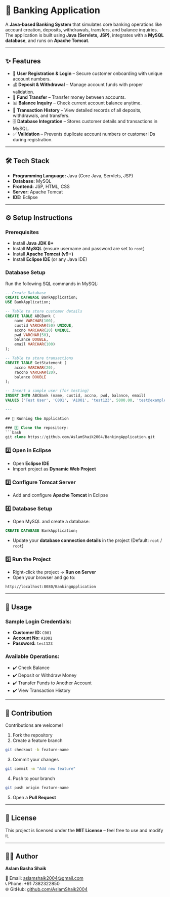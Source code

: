 # 🏦 Banking Application

A **Java-based Banking System** that simulates core banking operations like account creation, deposits, withdrawals, transfers, and balance inquiries.  
The application is built using **Java (Servlets, JSP)**, integrates with a **MySQL database**, and runs on **Apache Tomcat**.

---

## ✨ Features
- 🔑 **User Registration & Login** – Secure customer onboarding with unique account numbers.  
- 💰 **Deposit & Withdrawal** – Manage account funds with proper validation.  
- 🔄 **Fund Transfer** – Transfer money between accounts.  
- 📊 **Balance Inquiry** – Check current account balance anytime.  
- 🧾 **Transaction History** – View detailed records of all deposits, withdrawals, and transfers.  
- 🗄️ **Database Integration** – Stores customer details and transactions in MySQL.  
- ✅ **Validation** – Prevents duplicate account numbers or customer IDs during registration.  

---

## 🛠️ Tech Stack
- **Programming Language:** Java (Core Java, Servlets, JSP)  
- **Database:** MySQL  
- **Frontend:** JSP, HTML, CSS  
- **Server:** Apache Tomcat  
- **IDE:** Eclipse  

---

## ⚙️ Setup Instructions

### Prerequisites
- Install **Java JDK 8+**  
- Install **MySQL** (ensure username and password are set to `root`)  
- Install **Apache Tomcat (v9+)**  
- Install **Eclipse IDE** (or any Java IDE)

### Database Setup
Run the following SQL commands in MySQL:

```sql
-- Create Database
CREATE DATABASE BankApplication;
USE BankApplication;

-- Table to store customer details
CREATE TABLE ABCBank (
    name VARCHAR(100),
    custid VARCHAR(50) UNIQUE,
    accno VARCHAR(20) UNIQUE,
    pwd VARCHAR(50),
    balance DOUBLE,
    email VARCHAR(100)
);

-- Table to store transactions
CREATE TABLE GetStatement (
    accno VARCHAR(20),
    raccno VARCHAR(20),
    balance DOUBLE
);

-- Insert a sample user (for testing)
INSERT INTO ABCBank (name, custid, accno, pwd, balance, email)
VALUES ('Test User', 'C001', 'A1001', 'test123', 5000.00, 'test@example.com');

---

## 🚀 Running the Application

### 1️⃣ Clone the repository:
```bash
git clone https://github.com/AslamShaik2004/BankingApplication.git
```

### 2️⃣ Open in Eclipse
- Open **Eclipse IDE**
- Import project as **Dynamic Web Project**

### 3️⃣ Configure Tomcat Server
- Add and configure **Apache Tomcat** in Eclipse

### 4️⃣ Database Setup
- Open MySQL and create a database:
```sql
CREATE DATABASE BankApplication;
```
- Update your **database connection details** in the project (Default: `root` / `root`)

### 5️⃣ Run the Project
- Right-click the project → **Run on Server**
- Open your browser and go to:
```arduino
http://localhost:8080/BankingApplication
```

---

## 🔐 Usage

### Sample Login Credentials:
- **Customer ID:** `C001`
- **Account No:** `A1001`
- **Password:** `test123`

### Available Operations:
- ✔️ Check Balance  
- ✔️ Deposit or Withdraw Money  
- ✔️ Transfer Funds to Another Account  
- ✔️ View Transaction History  

---

## 🤝 Contribution

Contributions are welcome!

1. Fork the repository  
2. Create a feature branch  
```bash
git checkout -b feature-name
```
3. Commit your changes  
```bash
git commit -m "Add new feature"
```
4. Push to your branch  
```bash
git push origin feature-name
```
5. Open a **Pull Request**

---

## 📜 License
This project is licensed under the **MIT License** – feel free to use and modify it.

---

## 👨‍💻 Author
**Aslam Basha Shaik**  

📧 Email: [aslamshaik2004@gmail.com](mailto:aslamshaik2004@gmail.com)  
📞 Phone: +91 7382322850  
🌐 GitHub: [github.com/AslamShaik2004](https://github.com/AslamShaik2004)  
